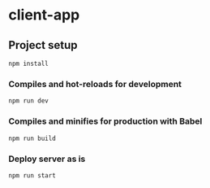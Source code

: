 # client-app

## Project setup
```
npm install
```

### Compiles and hot-reloads for development
```
npm run dev
```

### Compiles and minifies for production with Babel
```
npm run build
```

### Deploy server as is
```
npm run start
```


